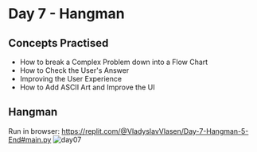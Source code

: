 # Day 7 - Hangman
## Concepts Practised
- How to break a Complex Problem down into a Flow Chart
- How to Check the User's Answer
- Improving the User Experience
- How to Add ASCII Art and Improve the UI
## Hangman
Run in browser: https://replit.com/@VladyslavVlasen/Day-7-Hangman-5-End#main.py
![day07](https://user-images.githubusercontent.com/98851253/154518650-6bf293ff-0f01-4014-9c10-70d17b2007ae.gif)